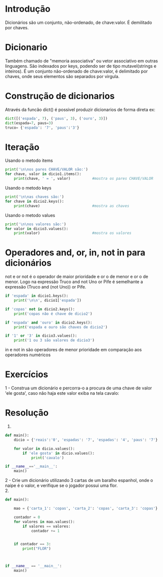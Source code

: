 # Introdução 
Dicionários são um conjunto, não-ordenado, de chave:valor. É demilitado por chaves.

# Dicionario 
Também chamado de "memoria associativa" ou vetor associativo em outras linguagens. São indexados por keys, podendo ser de tipo mutavel(strings e inteiros). É um conjunto não-ordenado de chave:valor, é delimitado por chaves, onde seus elementos são separados por virgula.

# Construção de dicionarios 
Através da funcão dict() é possivel produzir dicionarios de forma direta 
ex: 
~~~~~python
dict([('espada', 7), ('paus', 3), ('ouro', 3)]) 
dict(espada=7, paus=3) 
truco= {'espada': '7', 'paus':'3'}
~~~~~
# Iteração 
Usando o metodo items
~~~~~python
print('\n\nos pares CHAVE/VALOR são:')
for chave, valor in dicio1.items():	
	print(chave, ' = ', valor)			#mostra os pares CHAVE/VALOR
~~~~~
Usando o metodo keys
~~~~~python
print('\n\nas chaves são:')
for chave in dicio2.keys():
	print(chave)						#mostra as chaves
~~~~~~
Usando o metodo values
~~~~~python
print('\n\nos valores são:')
for valor in dicio3.values():								
	print(valor)						#mostra os valores
~~~~~~
# Operadores and, or, in, not in para dicionários 
not e or not é o operador de maior prioridade e or o de menor e or o de menor. Logo na expressão Truco and not Uno or Pife é semelhante a expressão (Truco and (not Uno)) or Pife.

~~~~~python
if 'espada' in dicio1.keys():							
	print('\n\n', dicio1['espada'])						

if 'copas' not in dicio2.keys():
	print('copas não é chave de dicio2')

if 'espada' and 'ouro' in dicio2.keys():				
	print('espada e ouro são chaves de dicio2')			

if '1' or '3' in dicio3.values():
	print('1 ou 3 são valores de dicio3')				
~~~~~~

in e not in são operadores de menor prioridade em comparação aos operadores numéricos

# Exercícios
1 - Construa um dicionário e percorra-o a procura de uma chave de valor 'ele gosta', caso não haja este valor exiba na tela cavalo:

# Resolução
1.
~~~~~python
def main():
	dicio = {'reais':'0', 'espadas': '7', 'espadas': '4', 'paus': '7'}

	for valor in dicio.values():
		if 'ele gosta' in dicio.values():
			print('cavalo')

if __name__=='__main__':
	main()
~~~~~

2 - Crie um dicionário utilizando 3 cartas de um baralho espanhol, onde o naipe é o valor, e verifique se o jogador possui uma flor.  
2.  
~~~~~python
def main():

	mao = {'carta_1': 'copas', 'carta_2': 'copas', 'carta_3': 'copas'}

	contador = 0
	for valores in mao.values():
		if valores == valores:
			contador += 1  
	

	if contador == 3:
		print("FLOR")



if __name__ == '__main__':
	main()
~~~~~
